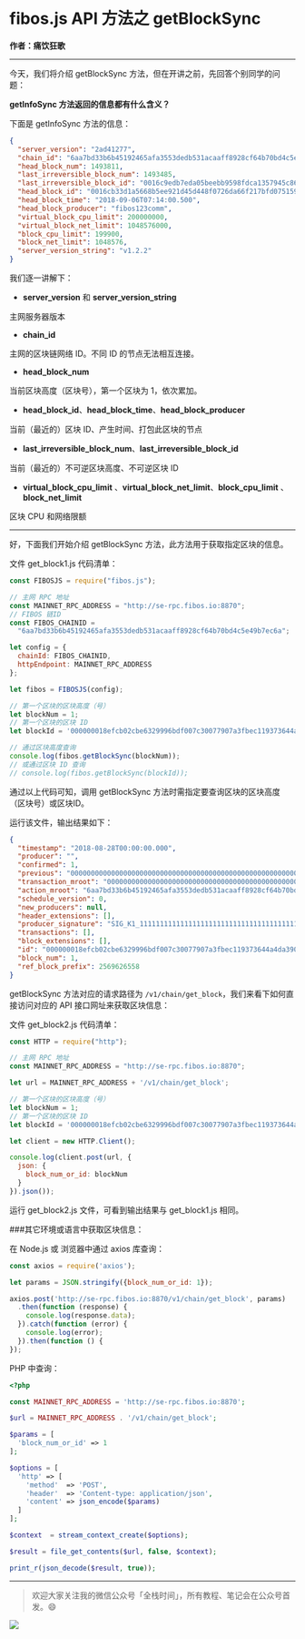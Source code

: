 # fibos.js API 方法之 getBlockSync

**作者：痛饮狂歌**

***

今天，我们将介绍 getBlockSync 方法，但在开讲之前，先回答个别同学的问题：

**getInfoSync 方法返回的信息都有什么含义？**

下面是 getInfoSync 方法的信息：

```json
{
  "server_version": "2ad41277",
  "chain_id": "6aa7bd33b6b45192465afa3553dedb531acaaff8928cf64b70bd4c5e49b7ec6a",
  "head_block_num": 1493811,
  "last_irreversible_block_num": 1493485,
  "last_irreversible_block_id": "0016c9edb7eda05beebb9598fdca1357945c861147c24542e50d181d53a49978",
  "head_block_id": "0016cb33d1a5668b5ee921d45d448f0726da66f217bfd0751594a149cdee68d1",
  "head_block_time": "2018-09-06T07:14:00.500",
  "head_block_producer": "fibos123comm",
  "virtual_block_cpu_limit": 200000000,
  "virtual_block_net_limit": 1048576000,
  "block_cpu_limit": 199900,
  "block_net_limit": 1048576,
  "server_version_string": "v1.2.2"
}
```


我们逐一讲解下：

* **server_version** 和 **server_version_string**

主网服务器版本

* **chain_id**

主网的区块链网络 ID。不同 ID 的节点无法相互连接。

* **head_block_num**

当前区块高度（区块号），第一个区块为 1，依次累加。

* **head_block_id**、**head_block_time**、**head_block_producer**

当前（最近的）区块 ID、产生时间、打包此区块的节点

* **last_irreversible_block_num**、**last_irreversible_block_id**

当前（最近的）不可逆区块高度、不可逆区块 ID

* **virtual_block_cpu_limit** 、**virtual_block_net_limit**、**block_cpu_limit** 、**block_net_limit**

区块 CPU 和网络限额

***

好，下面我们开始介绍 getBlockSync 方法，此方法用于获取指定区块的信息。

文件 get_block1.js 代码清单：

```js
const FIBOSJS = require("fibos.js");

// 主网 RPC 地址
const MAINNET_RPC_ADDRESS = "http://se-rpc.fibos.io:8870";
// FIBOS 链ID
const FIBOS_CHAINID =
  "6aa7bd33b6b45192465afa3553dedb531acaaff8928cf64b70bd4c5e49b7ec6a";

let config = {
  chainId: FIBOS_CHAINID,
  httpEndpoint: MAINNET_RPC_ADDRESS
};

let fibos = FIBOSJS(config);

// 第一个区块的区块高度（号）
let blockNum = 1;
// 第一个区块的区块 ID
let blockId = '000000018efcb02cbe6329996bdf007c30077907a3fbec119373644a4da3902e';

// 通过区块高度查询
console.log(fibos.getBlockSync(blockNum));
// 或通过区块 ID 查询
// console.log(fibos.getBlockSync(blockId));
```

通过以上代码可知，调用 getBlockSync 方法时需指定要查询区块的区块高度（区块号）或区块ID。

运行该文件，输出结果如下：

```json
{
  "timestamp": "2018-08-28T00:00:00.000",
  "producer": "",
  "confirmed": 1,
  "previous": "0000000000000000000000000000000000000000000000000000000000000000",
  "transaction_mroot": "0000000000000000000000000000000000000000000000000000000000000000",
  "action_mroot": "6aa7bd33b6b45192465afa3553dedb531acaaff8928cf64b70bd4c5e49b7ec6a",
  "schedule_version": 0,
  "new_producers": null,
  "header_extensions": [],
  "producer_signature": "SIG_K1_111111111111111111111111111111111111111111111111111111111111111116uk5ne",
  "transactions": [],
  "block_extensions": [],
  "id": "000000018efcb02cbe6329996bdf007c30077907a3fbec119373644a4da3902e",
  "block_num": 1,
  "ref_block_prefix": 2569626558
}
```

getBlockSync 方法对应的请求路径为 `/v1/chain/get_block`，我们来看下如何直接访问对应的 API 接口网址来获取区块信息：

文件 get_block2.js 代码清单：

```js
const HTTP = require("http");

// 主网 RPC 地址
const MAINNET_RPC_ADDRESS = "http://se-rpc.fibos.io:8870";

let url = MAINNET_RPC_ADDRESS + '/v1/chain/get_block';

// 第一个区块的区块高度（号）
let blockNum = 1;
// 第一个区块的区块 ID
let blockId = '000000018efcb02cbe6329996bdf007c30077907a3fbec119373644a4da3902e';

let client = new HTTP.Client();

console.log(client.post(url, {
  json: {
    block_num_or_id: blockNum
  }
}).json());
```

运行 get_block2.js 文件，可看到输出结果与  get_block1.js 相同。

###其它环境或语言中获取区块信息：

在 Node.js 或 浏览器中通过 axios 库查询：

```js
const axios = require('axios');

let params = JSON.stringify({block_num_or_id: 1});

axios.post('http://se-rpc.fibos.io:8870/v1/chain/get_block', params)
  .then(function (response) {
    console.log(response.data);
  }).catch(function (error) {
    console.log(error);
  }).then(function () {
});
```

PHP 中查询：

```php
<?php

const MAINNET_RPC_ADDRESS = 'http://se-rpc.fibos.io:8870';

$url = MAINNET_RPC_ADDRESS . '/v1/chain/get_block';

$params = [
  'block_num_or_id' => 1
];

$options = [
  'http' => [
    'method'  => 'POST',
    'header'  => 'Content-type: application/json',
    'content' => json_encode($params)
  ]
];

$context  = stream_context_create($options);

$result = file_get_contents($url, false, $context);

print_r(json_decode($result, true));
```

***

> 欢迎大家关注我的微信公众号「全栈时间」，所有教程、笔记会在公众号首发。:smile:

![](https://github.com/getive/fibos-tutorials/raw/master/qrcode.jpg)
